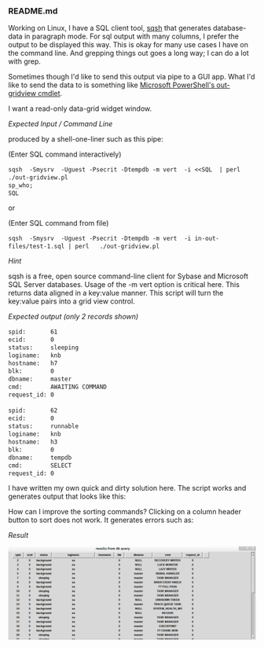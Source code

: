 <h3>README.md</h3>

Working on Linux, I have a SQL client tool, [sqsh](www.sqsh.org) that generates database-data in paragraph mode. For sql output with many columns, I prefer the output to be displayed this way. This is okay for many use cases I have on the command line. And grepping things out goes a long way; I can do a lot with grep.

Sometimes though I'd like to send this output via pipe to a GUI app. What I'd like to send the data to is something like [Microsoft PowerShell's out-gridview cmdlet](http://technet.microsoft.com/en-us/library/ff730930.aspx).

I want a read-only data-grid widget window. 



*Expected Input / Command Line*

produced by a shell-one-liner such as this pipe:

(Enter SQL command interactively)


    sqsh  -Smysrv  -Uguest -Psecrit -Dtempdb -m vert  -i <<SQL  | perl   ./out-gridview.pl
    sp_who;
    SQL

or 

(Enter SQL command from file)

    sqsh  -Smysrv  -Uguest -Psecrit -Dtempdb -m vert  -i in-out-files/test-1.sql | perl   ./out-gridview.pl
    
*Hint*

sqsh is a free, open source command-line client for Sybase and Microsoft SQL Server databases.
Usage of the -m vert option is critical here. This returns data aligned in a key:value manner. 
This script will turn the key:value pairs into a grid view control.


*Expected output (only 2 records shown)*


    spid:       61
    ecid:       0
    status:     sleeping                      
    loginame:   knb
    hostname:   h7                                                                                                           blk:        0    
    dbname:     master
    cmd:        AWAITING COMMAND
    request_id: 0
    
    spid:       62
    ecid:       0
    status:     runnable                      
    loginame:   knb
    hostname:   h3                                                                                                      
    blk:        0    
    dbname:     tempdb
    cmd:        SELECT          
    request_id: 0

I have written my own quick and dirty solution here. The script works and generates output that looks like this:

How can I improve the sorting commands? Clicking on a column header button to sort does not work. It generates errors such as:

*Result*

![](https://github.com/knbknb/out_gridview_pl/raw/master/pics/out-gridview-screenshot-cropped.png)
